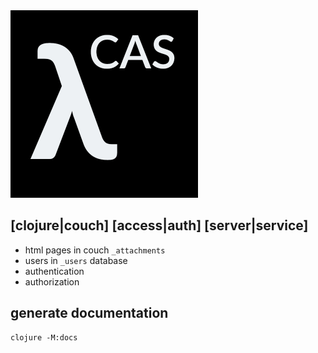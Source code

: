<img src="logo.png" alt="cas" id="logo" width="300px">

[clojure|couch] [access|auth] [server|service]
--------------------------------------------

* html pages in couch `_attachments`
* users in `_users` database
* authentication
* authorization

## generate documentation

```shell
clojure -M:docs
```

